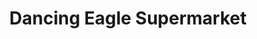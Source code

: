 ---
title: "Dancing Eagle Supermarket"
url: /casa-blanca/dancing-eagle-supermarket/
shop: Supermarkt
---
